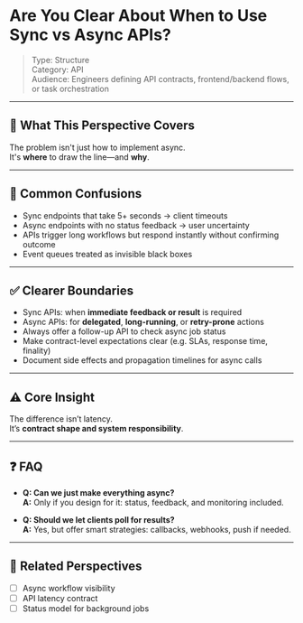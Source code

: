 # Are You Clear About When to Use Sync vs Async APIs?

> Type: Structure  
> Category: API  
> Audience: Engineers defining API contracts, frontend/backend flows, or task orchestration

---

## 🧠 What This Perspective Covers

The problem isn't just how to implement async.  
It's **where** to draw the line—and **why**.

---

## 🚨 Common Confusions

- Sync endpoints that take 5+ seconds → client timeouts  
- Async endpoints with no status feedback → user uncertainty  
- APIs trigger long workflows but respond instantly without confirming outcome  
- Event queues treated as invisible black boxes

---

## ✅ Clearer Boundaries

- Sync APIs: when **immediate feedback or result** is required  
- Async APIs: for **delegated**, **long-running**, or **retry-prone** actions  
- Always offer a follow-up API to check async job status  
- Make contract-level expectations clear (e.g. SLAs, response time, finality)  
- Document side effects and propagation timelines for async calls

---

## ⚠️ Core Insight

The difference isn’t latency.  
It’s **contract shape and system responsibility**.

---

## ❓ FAQ

- **Q: Can we just make everything async?**  
  **A:** Only if you design for it: status, feedback, and monitoring included.

- **Q: Should we let clients poll for results?**  
  **A:** Yes, but offer smart strategies: callbacks, webhooks, push if needed.

---

## 🔗 Related Perspectives

- [ ] Async workflow visibility  
- [ ] API latency contract  
- [ ] Status model for background jobs  
